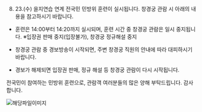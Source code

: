 8. 23.(수) 을지연습 연계 전국민 민방위 훈련이 실시됩니다. 창경궁 관람 시 아래의 내용을 참고하시기 바랍니다.

- 훈련은 14:00부터 14:20까지 실시되며, 훈련 시간 중 창경궁 관람은 일시 중지됩니다.
  ※입장권 판매 중지(입장불가), 창경궁 정규해설 중지﻿

- 창경궁 관람 중 경보방송이 시작되면, 주변 창경궁 직원의 안내에 따라 대피하시기 바랍니다.

- 경보가 해제되면 입장권 판매, 정규 해설 등 창경궁 관람이 다시 시작됩니다.

전국민이 참여하는 민방위 훈련으로, 관람객 여러분들의 많은 양해 부탁드립니다. 감사합니다.

![해당파일이미지](https://cgg.cha.go.kr/agapp/cmm/fms/getImage.do?atchFileId=FILE_000000000139975&fileSn=2)
